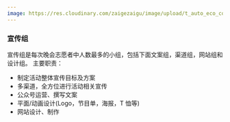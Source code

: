 ```yaml
---
image: https://res.cloudinary.com/zaigezaigu/image/upload/t_auto_eco_compression/v1670296937/zgzg-io-website/%E6%88%90%E4%B8%BA%E5%BF%97%E6%84%BF%E8%80%85/%E5%BE%AE%E4%BF%A1%E5%9B%BE%E7%89%87_20221030224013_odxkly.jpg
---
```


### 宣传组

宣传组是每次晚会志愿者中人数最多的小组，包括下面文案组，渠道组，网站组和设计组。
主要职责：

- 制定活动整体宣传目标及方案
- 多渠道，全方位进行活动相关宣传
- 公众号运营、撰写文案
- 平面/动画设计(Logo，节目单，海报，T 恤等)
- 网站设计、制作
